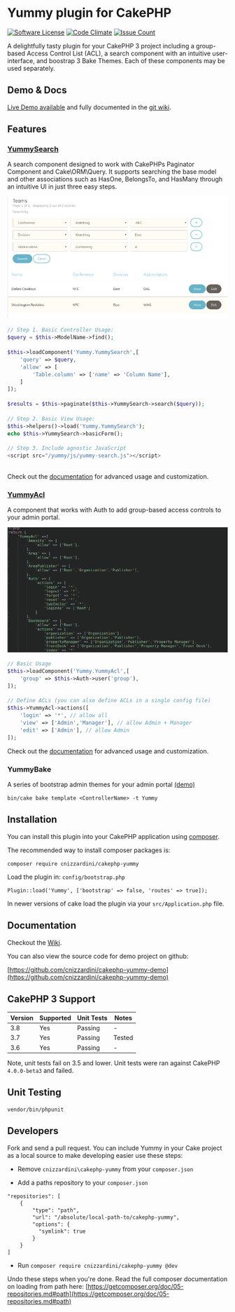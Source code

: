 # Yummy plugin for CakePHP

[![Software License](https://img.shields.io/badge/license-MIT-brightgreen.svg?style=flat-square)](LICENSE.txt)
[![Code Climate](https://codeclimate.com/github/cnizzardini/cakephp-yummy/badges/gpa.svg)](https://codeclimate.com/github/cnizzardini/cakephp-yummy)
[![Issue Count](https://codeclimate.com/github/cnizzardini/cakephp-yummy/badges/issue_count.svg)](https://codeclimate.com/github/cnizzardini/cakephp-yummy)

A delightfully tasty plugin for your CakePHP 3 project including a group-based 
Access Control List (ACL), a search component with an intuitive user-interface, 
and boostrap 3 Bake Themes. Each of these components may be used separately.

## Demo & Docs

[Live Demo available](https://cnizz.com/yummy-demo) and fully documented in the [git wiki](https://github.com/cnizzardini/cakephp-yummy/wiki).

## Features

### [YummySearch](https://github.com/cnizzardini/cakephp-yummy/wiki/Yummy-Search)

A search component designed to work with CakePHPs Paginator Component and Cake\ORM\Query. It supports searching the 
base model and other associations such as HasOne, BelongsTo, and HasMany through an intuitive UI in just three easy steps.

![yummy search screenshot](assets/yummy-search.png)

```php
// Step 1. Basic Controller Usage:
$query = $this->ModelName->find();

$this->loadComponent('Yummy.YummySearch',[
    'query' => $query,
    'allow' => [
        'Table.column' => ['name' => 'Column Name'],
    ]
]);

$results = $this->paginate($this->YummySearch->search($query));

// Step 2. Basic View Usage:
$this->helpers()->load('Yummy.YummySearch');
echo $this->YummySearch->basicForm();

// Step 3. Include agnostic JavaScript
<script src="/yummy/js/yummy-search.js"></script>
 
```

Check out the [documentation](https://github.com/cnizzardini/cakephp-yummy/wiki/Yummy-Search) for advanced 
usage and customization. 

### [YummyAcl](https://github.com/cnizzardini/cakephp-yummy/wiki/Yummy-ACL)

A component that works with Auth to add group-based access controls to your admin portal.

![yummy acl screenshot](assets/yummy-acl.png)

```php
// Basic Usage
$this->loadComponent('Yummy.YummyAcl',[
    'group' => $this->Auth->user('group'),
]);

// Define ACLs (you can also define ACLs in a single config file)
$this->YummyAcl->actions([
    'login' => '*', // allow all 
    'view' => ['Admin','Manager'], // allow Admin + Manager
    'edit' => ['Admin'], // allow Admin
]);
```

Check out the [documentation](https://github.com/cnizzardini/cakephp-yummy/wiki/Yummy-ACL) for advanced 
usage and customization. 


### YummyBake

A series of bootstrap admin themes for your admin portal [(demo)](https://cnizz.com/yummy-demo/teams)

```
bin/cake bake template <ControllerName> -t Yummy
```

## Installation

You can install this plugin into your CakePHP application using [composer](http://getcomposer.org).

The recommended way to install composer packages is:

```
composer require cnizzardini/cakephp-yummy
```

Load the plugin in: `config/bootstrap.php`

```
Plugin::load('Yummy', ['bootstrap' => false, 'routes' => true]);
```

In newer versions of cake load the plugin via your `src/Application.php` file.

## Documentation

Checkout the [Wiki](https://github.com/cnizzardini/cakephp-yummy/wiki/).

You can also view the source code for demo project on github:

[https://github.com/cnizzardini/cakephp-yummy-demo](https://github.com/cnizzardini/cakephp-yummy-demo)

## CakePHP 3 Support

| Version  | Supported | Unit Tests | Notes |
| ------------- | ------------- | ------------- | ------------- |
| 3.8 | Yes  | Passing | - |
| 3.7 | Yes  | Passing | Tested |
| 3.6 | Yes  | Passing | - |

Note, unit tests fail on 3.5 and lower. Unit tests were ran against CakePHP `4.0.0-beta3` 
and failed.

## Unit Testing
```
vendor/bin/phpunit 
```

## Developers

Fork and send a pull request. You can include Yummy in your Cake project 
as a local source to make developing easier use these steps:

- Remove `cnizzardini\cakephp-yummy` from your `composer.json`

- Add a paths repository to your `composer.json`
```
"repositories": [
    {
        "type": "path",
        "url": "/absolute/local-path-to/cakephp-yummy",
        "options": {
          "symlink": true
        }
    }
]
```
- Run `composer require cnizzardini/cakephp-yummy @dev`

Undo these steps when you're done. Read the full composer documentation 
on loading from path here: [https://getcomposer.org/doc/05-repositories.md#path](https://getcomposer.org/doc/05-repositories.md#path)
